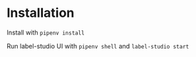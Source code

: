 # Installation

Install with
```pipenv install```

Run label-studio UI with
```pipenv shell``` and ```label-studio start```
